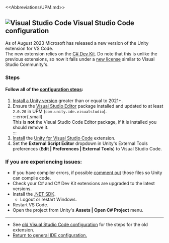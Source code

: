 <<Abbreviations/UPM.md>>
## ![Visual Studio Code](/Images/vscode.svg) Visual Studio Code configuration

As of August 2023 Microsoft has released a new version of the Unity extension for VS Code.  
The new extension relies on the [C# Dev Kit](https://learn.microsoft.com/en-us/visualstudio/subscriptions/vs-c-sharp-dev-kit). Do note that this is unlike the previous extensions, so now it falls under a [new license](https://marketplace.visualstudio.com/items/ms-dotnettools.csdevkit/license) similar to Visual Studio Community's.

### Steps

#### Follow **all** of the [configuration steps](https://code.visualstudio.com/docs/other/unity):
1. [Install a Unity version](../../Unity%20Hub/Editor%20Installation.md) greater than or equal to 2021+.
1. Ensure the [Visual Studio Editor](https://docs.unity3d.com/Manual/com.unity.ide.visualstudio.html) package installed and updated to at least `2.0.20` in UPM (`com.unity.ide.visualstudio`).  
   :::error{.small}  
   This is **not** the Visual Studio Code Editor package, if it is installed you should remove it.  
   :::
1. [Install](https://code.visualstudio.com/docs/editor/extension-marketplace) the [Unity for Visual Studio Code](https://marketplace.visualstudio.com/items?itemName=visualstudiotoolsforunity.vstuc) extension.
1. Set the **External Script Editor** dropdown in Unity's External Tools preferences (**Edit | Preferences | External Tools**) to Visual Studio Code.

### If you are experiencing issues:
- If you have compiler errors, if possible [comment out](https://learn.microsoft.com/en-us/dotnet/csharp/language-reference/tokens/comments) those files so Unity can compile code.
- Check your C# and C# Dev Kit extensions are upgraded to the latest versions.
- Install the [.NET SDK](https://dotnet.microsoft.com/download).
  - Logout or restart Windows.
- Restart VS Code.
- Open the project from Unity's **Assets | Open C# Project** menu.

---

- See [old Visual Studio Code configuration](Old%20Visual%20Studio%20Code%20Configuration.md) for the steps for the old extension.  
- [Return to general IDE configuration.](../IDE%20Configuration.md)